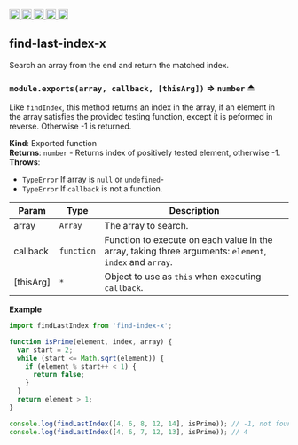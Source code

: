 <a href="https://travis-ci.org/Xotic750/find-last-index-x"
  title="Travis status">
<img
  src="https://travis-ci.org/Xotic750/find-last-index-x.svg?branch=master"
  alt="Travis status" height="18">
</a>
<a href="https://david-dm.org/Xotic750/find-last-index-x"
  title="Dependency status">
<img src="https://david-dm.org/Xotic750/find-last-index-x/status.svg"
  alt="Dependency status" height="18"/>
</a>
<a
  href="https://david-dm.org/Xotic750/find-last-index-x?type=dev"
  title="devDependency status">
<img src="https://david-dm.org/Xotic750/find-last-index-x/dev-status.svg"
  alt="devDependency status" height="18"/>
</a>
<a href="https://badge.fury.io/js/find-last-index-x"
  title="npm version">
<img src="https://badge.fury.io/js/find-last-index-x.svg"
  alt="npm version" height="18">
</a>
<a href="https://www.jsdelivr.com/package/npm/find-last-index-x"
  title="jsDelivr hits">
<img src="https://data.jsdelivr.com/v1/package/npm/find-last-index-x/badge?style=rounded"
  alt="jsDelivr hits" height="18">
</a>

<a name="module_find-last-index-x"></a>

## find-last-index-x

Search an array from the end and return the matched index.

<a name="exp_module_find-last-index-x--module.exports"></a>

### `module.exports(array, callback, [thisArg])` ⇒ <code>number</code> ⏏

Like `findIndex`, this method returns an index in the array, if an element
in the array satisfies the provided testing function, except it is peformed
in reverse. Otherwise -1 is returned.

**Kind**: Exported function  
**Returns**: <code>number</code> - Returns index of positively tested element, otherwise -1.  
**Throws**:

- <code>TypeError</code> If array is `null` or `undefined`-
- <code>TypeError</code> If `callback` is not a function.

| Param     | Type                  | Description                                                                                             |
| --------- | --------------------- | ------------------------------------------------------------------------------------------------------- |
| array     | <code>Array</code>    | The array to search.                                                                                    |
| callback  | <code>function</code> | Function to execute on each value in the array, taking three arguments: `element`, `index` and `array`. |
| [thisArg] | <code>\*</code>       | Object to use as `this` when executing `callback`.                                                      |

**Example**

```js
import findLastIndex from 'find-index-x';

function isPrime(element, index, array) {
  var start = 2;
  while (start <= Math.sqrt(element)) {
    if (element % start++ < 1) {
      return false;
    }
  }
  return element > 1;
}

console.log(findLastIndex([4, 6, 8, 12, 14], isPrime)); // -1, not found
console.log(findLastIndex([4, 6, 7, 12, 13], isPrime)); // 4
```
